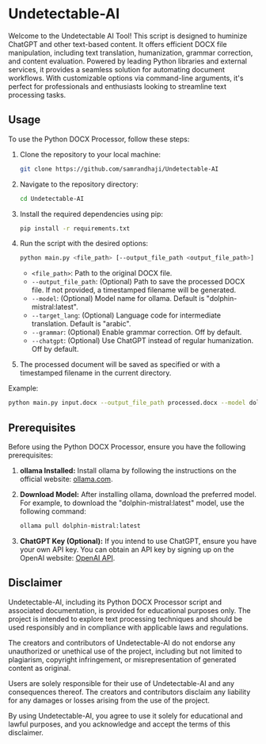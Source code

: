 # Undetectable-AI
Welcome to the Undetectable AI Tool! This script is designed to huminize ChatGPT and other text-based content. It offers efficient DOCX file manipulation, including text translation, humanization, grammar correction, and content evaluation. Powered by leading Python libraries and external services, it provides a seamless solution for automating document workflows. With customizable options via command-line arguments, it's perfect for professionals and enthusiasts looking to streamline text processing tasks.

## Usage

To use the Python DOCX Processor, follow these steps:

1. Clone the repository to your local machine:

    ```bash
    git clone https://github.com/samrandhaji/Undetectable-AI
    ```

2. Navigate to the repository directory:

    ```bash
    cd Undetectable-AI
    ```

3. Install the required dependencies using pip:

    ```bash
    pip install -r requirements.txt
    ```

4. Run the script with the desired options:

    ```bash
    python main.py <file_path> [--output_file_path <output_file_path>] [--model <model_name>] [--target_lang <target_language>] [--grammar] [--chatgpt]
    ```

    - `<file_path>`: Path to the original DOCX file.
    - `--output_file_path`: (Optional) Path to save the processed DOCX file. If not provided, a timestamped filename will be generated.
    - `--model`: (Optional) Model name for ollama. Default is "dolphin-mistral:latest".
    - `--target_lang`: (Optional) Language code for intermediate translation. Default is "arabic".
    - `--grammar`: (Optional) Enable grammar correction. Off by default.
    - `--chatgpt`: (Optional) Use ChatGPT instead of regular humanization. Off by default.

5. The processed document will be saved as specified or with a timestamped filename in the current directory.

Example:

```bash
python main.py input.docx --output_file_path processed.docx --model dolphin-mistral:latest --target_lang russian --grammar --chatgpt
```

## Prerequisites

Before using the Python DOCX Processor, ensure you have the following prerequisites:

1. **ollama Installed:** Install ollama by following the instructions on the official website: [ollama.com](https://ollama.com).

2. **Download Model:** After installing ollama, download the preferred model. For example, to download the "dolphin-mistral:latest" model, use the following command:

    ```bash
    ollama pull dolphin-mistral:latest
    ```

3. **ChatGPT Key (Optional):** If you intend to use ChatGPT, ensure you have your own API key. You can obtain an API key by signing up on the OpenAI website: [OpenAI API](https://beta.openai.com/signup/).

## Disclaimer

Undetectable-AI, including its Python DOCX Processor script and associated documentation, is provided for educational purposes only. The project is intended to explore text processing techniques and should be used responsibly and in compliance with applicable laws and regulations.

The creators and contributors of Undetectable-AI do not endorse any unauthorized or unethical use of the project, including but not limited to plagiarism, copyright infringement, or misrepresentation of generated content as original.

Users are solely responsible for their use of Undetectable-AI and any consequences thereof. The creators and contributors disclaim any liability for any damages or losses arising from the use of the project.

By using Undetectable-AI, you agree to use it solely for educational and lawful purposes, and you acknowledge and accept the terms of this disclaimer.


